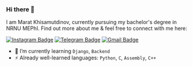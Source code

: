 ### Hi there 👋

<!--
**marat1804/marat1804** is a ✨ _special_ ✨ repository because its `README.md` (this file) appears on your GitHub profile.

Here are some ideas to get you started:

- 🔭 I’m currently working on ...
- 🌱 I’m currently learning ...
- 👯 I’m looking to collaborate on ...
- 🤔 I’m looking for help with ...
- 💬 Ask me about ...
- 📫 How to reach me: ...
- 😄 Pronouns: ...
- ⚡ Fun fact: ...
-->
I am Marat Khisamutdinov, currently pursuing my bachelor's degree in NRNU MEPhI. Find out more about me & feel free to connect with me here:

[![Instagram Badge](https://img.shields.io/badge/-marat.aidarovich-black?style=flat-square&logo=instagram&logoColor=white&link=https://www.instagram.com/marat.aidarovich/)](https://www.instagram.com/marat.aidarovich/)
[![Telegram Badge](https://img.shields.io/badge/-marat_aidarovich-black?style=flat-square&logo=telegram&logoColor=white&link=https://t.me/marat_aidarovich)](https://t.me/marat_aidarovich)
[![Gmail Badge](https://img.shields.io/badge/-maratcoop11@gmail.com-c14438?style=flat-square&logo=Gmail&logoColor=white&link=mailto:maratcoop11@gmail.com)](mailto:kanna6501@gmail.com)

- 🌱 I’m currently learning `Django`, `Backend`
- ⚡ Already well-learned languages: `Python`, `C`, `Assembly`, `C++`
